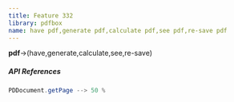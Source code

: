 ```yaml
---
title: Feature 332
library: pdfbox
name: have pdf,generate pdf,calculate pdf,see pdf,re-save pdf
---
```


**pdf**->(have,generate,calculate,see,re-save)

##### API References

```java
PDDocument.getPage --> 50 %
```
